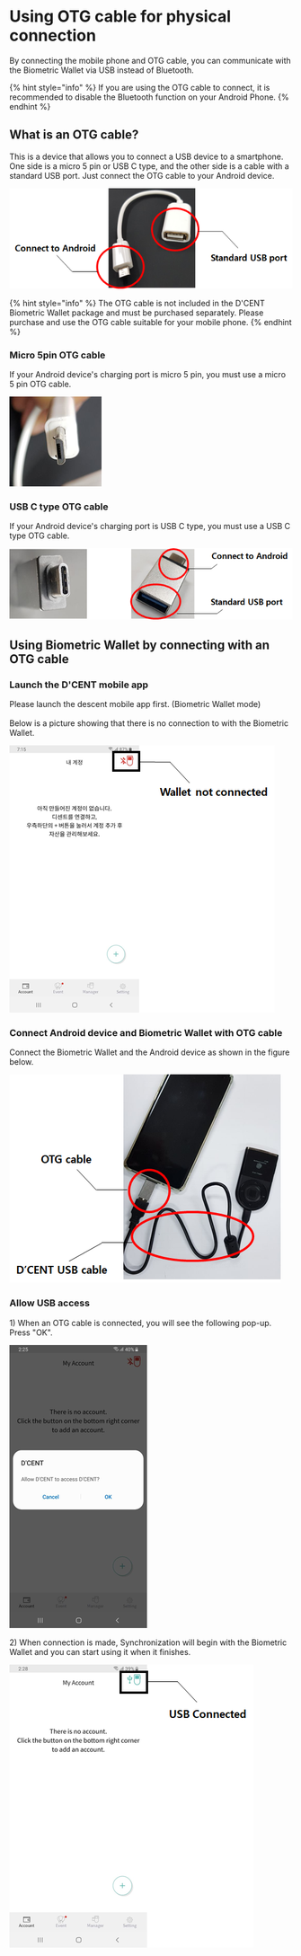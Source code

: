 # Using OTG cable for physical connection

By connecting the mobile phone and OTG cable, you can communicate with the Biometric Wallet via USB instead of Bluetooth.

{% hint style="info" %}
If you are using the OTG cable to connect, it is recommended to disable the Bluetooth function on your Android Phone.
{% endhint %}

## What is an OTG cable? <a href="otg" id="otg"></a>

This is a device that allows you to connect a USB device to a smartphone. One side is a micro 5 pin or USB C type, and the other side is a cable with a standard USB port. Just connect the OTG cable to your Android device.

![Example of OTG cable](<../../.gitbook/assets/image (88).png>)

{% hint style="info" %}
The OTG cable is not included in the D'CENT Biometric Wallet package and must be purchased separately. Please purchase and use the OTG cable suitable for your mobile phone.
{% endhint %}

### Micro 5pin OTG cable <a href="5-otg" id="5-otg"></a>

If your Android device's charging port is micro 5 pin, you must use a micro 5 pin OTG cable.

![Micro 5pin cable port](<../../.gitbook/assets/image (31).png>)

### USB C type OTG cable <a href="usb-c-otg" id="usb-c-otg"></a>

If your Android device's charging port is USB C type, you must use a USB C type OTG cable.

![Example of USB C Type OTG cable](<../../.gitbook/assets/image (20).png>)

## Using Biometric Wallet by connecting with an OTG cable <a href="otg-1" id="otg-1"></a>

### Launch the D'CENT mobile app

Please launch the descent mobile app first. (Biometric Wallet mode)\
\
Below is a picture showing that there is no connection to with the Biometric Wallet.

![](<../../.gitbook/assets/image (57).png>)

### Connect Android device and Biometric Wallet with OTG cable <a href="otg-2" id="otg-2"></a>

Connect the Biometric Wallet and the Android device as shown in the figure below.

![](<../../.gitbook/assets/image (188).png>)

### Allow USB access <a href="usb" id="usb"></a>

1\) When an OTG cable is connected, you will see the following pop-up. Press "OK".

![](<../../.gitbook/assets/image (113).png>)

2\) When connection is made, Synchronization will begin with the Biometric Wallet and you can start using it when it finishes.

![](<../../.gitbook/assets/image (168).png>)
